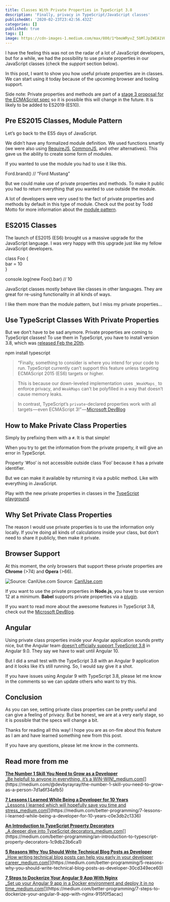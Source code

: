 ```yaml
---
title: Classes With Private Properties in TypeScript 3.8
description: 'Finally, privacy in TypeScript/JavaScript classes'
publishedAt: '2020-02-23T23:42:56.432Z'
categories: []
published: true
tags: []
image: https://cdn-images-1.medium.com/max/800/1*bmoWRyvZ_5bMlJpIWEA1VQ.jpeg
---
```


I have the feeling this was not on the radar of a lot of JavaScript developers, but for a while, we had the possibility to use private properties in our JavaScript classes (check the _support_ section below).

In this post, I want to show you how useful private properties are in classes. We can start using it today because of the upcoming browser and tooling support.

Side note: Private properties and methods are part of a [stage 3 proposal for the ECMAScript spec](https://github.com/tc39/proposal-class-properties/#private-properties) so it is possible this will change in the future. It is likely to be added to ES2019 (ES10).

## Pre ES2015 Classes, Module Pattern

Let’s go back to the ES5 days of JavaScript.

We didn’t have any formalized module definition. We used functions smartly (we were also using [RequireJS](https://requirejs.org/), [CommonJS](https://requirejs.org/docs/commonjs.html), and other alternatives). This gave us the ability to create some form of modules.

If you wanted to use the module you had to use it like this.

Ford.brand() // “Ford Mustang”

But we could make use of private properties and methods. To make it public you had to return everything that you wanted to use outside the module.

A lot of developers were very used to the fact of private properties and methods by default in this type of module. Check out the post by Todd Motto for more information about the [module pattern](https://ultimatecourses.com/blog/mastering-the-module-pattern).

## ES2015 Classes

The launch of ES2015 (ES6) brought us a massive upgrade for the JavaScript language. I was very happy with this upgrade just like my fellow JavaScript developers.

class Foo {  
  bar = 10  
}

console.log(new Foo().bar) // 10

JavaScript classes mostly behave like classes in other languages. They are great for re-using functionality in all kinds of ways.

I like them more than the module pattern, but I miss my private properties…

## Use TypeScript Classes With Private Properties

But we don’t have to be sad anymore. Private properties are coming to TypeScript classes! To use them in TypeScript, you have to install version 3.8, which was [released Feb the 20th](https://devblogs.microsoft.com/typescript/announcing-typescript-3-8/).

npm install typescript

> “Finally, something to consider is where you intend for your code to run. TypeScript currently can’t support this feature unless targeting ECMAScript 2015 (ES6) targets or higher.

> This is because our down-leveled implementation uses `_WeakMaps_` to enforce privacy, and `WeakMaps` can’t be polyfilled in a way that doesn’t cause memory leaks.

> In contrast, TypeScript’s `private`\-declared properties work with all targets — even ECMAScript 3!” — [Microsoft DevBlog](https://devblogs.microsoft.com/typescript/announcing-typescript-3-8-beta/)

## How to Make Private Class Properties

Simply by prefixing them with a `#`. It is that simple!

When you try to get the information from the private property, it will give an error in TypeScript.

Property ‘#foo’ is not accessible outside class ‘Foo’ because it has a private identifier.

But we can make it available by returning it via a public method. Like with everything in JavaScript.

Play with the new private properties in classes in the [TypeScript playground](https://www.typescriptlang.org/v2/en/play?ts=3.8.0-beta#code/MYGwhgzhAEBiD29oG8BQ0PQMQDNHQF5oAmABgG51MAjMAJ0OgEZTUqMBzAUwBcF4AFAEoU7TBjq8ArnQB20HgAsAlhAB0uRGIC+qXW2DxZEeCC5qQ8DgNlcA7nETC1tOiID075q0PHT5y2tbB35nbj4nIQ8vMlRfEzMLKxt7R0EhDTx4aOguOjp4OiA).

## Why Set Private Class Properties

The reason I would use private properties is to use the information only locally. If you’re doing all kinds of calculations inside your class, but don’t need to share it publicly, then make it private.

## Browser Support

At this moment, the only browsers that support these private properties are **Chrome** (>74) and **Opera** (>66).

![Source: [CanIUse.com](https://caniuse.com/#feat=mdn-javascript_classes_private_class_fields)](https://cdn-images-1.medium.com/max/1200/1*exT34-AZJ-BTLpMYYAnbHg.png)
Source: [CanIUse.com](https://caniuse.com/#feat=mdn-javascript_classes_private_class_fields)

If you want to use the private properties in **Node.js**, you have to use version 12 at a minimum. **Babel** supports private properties via a [plugin](https://babeljs.io/docs/en/babel-plugin-proposal-private-methods).

If you want to read more about the awesome features in TypeScript 3.8, check out the [Microsoft DevBlog](https://devblogs.microsoft.com/typescript/announcing-typescript-3-8/).

## Angular

Using private class properties inside your Angular application sounds pretty nice, but the Angular team [doesn’t officially support TypeScript 3.8](https://github.com/angular/angular/issues/35204) in Angular 9.0. They say we have to wait until Angular 10.

But I did a small test with the TypeScript 3.8 with an Angular 9 application and it looks like it’s still running. So, I would say give it a shot.

If you have issues using Angular 9 with TypeScript 3.8, please let me know in the comments so we can update others who want to try this.

## Conclusion

As you can see, setting private class properties can be pretty useful and can give a feeling of privacy. But be honest, we are at a very early stage, so it is possible that the specs will change a bit.

Thanks for reading all this way! I hope you are as on-fire about this feature as I am and have learned something new from this post.

If you have any questions, please let me know in the comments.

## Read more from me

[**The Number 1 Skill You Need to Grow as a Developer**  
_Be helpfull to anyone in everything, it’s a WIN-WIN!_medium.com](https://medium.com/@devbyrayray/the-number-1-skill-you-need-to-grow-as-a-person-7d1a6f34afb5 "https://medium.com/@devbyrayray/the-number-1-skill-you-need-to-grow-as-a-person-7d1a6f34afb5")[](https://medium.com/@devbyrayray/the-number-1-skill-you-need-to-grow-as-a-person-7d1a6f34afb5)

[**7 Lessons I Learned While Being a Developer for 10 Years**  
_Lessons I learned which will hopefully save you time and stress_medium.com](https://medium.com/better-programming/7-lessons-i-learned-while-being-a-developer-for-10-years-c0e3db2c1336 "https://medium.com/better-programming/7-lessons-i-learned-while-being-a-developer-for-10-years-c0e3db2c1336")[](https://medium.com/better-programming/7-lessons-i-learned-while-being-a-developer-for-10-years-c0e3db2c1336)

[**An Introduction to TypeScript Property Decorators**  
_A deeper dive into TypeScript decorators_medium.com](https://medium.com/better-programming/an-introduction-to-typescript-property-decorators-1c9db23b6ca1 "https://medium.com/better-programming/an-introduction-to-typescript-property-decorators-1c9db23b6ca1")[](https://medium.com/better-programming/an-introduction-to-typescript-property-decorators-1c9db23b6ca1)

[**5 Reasons Why You Should Write Technical Blog Posts as Developer**  
_How writing technical blog posts can help you early in your developer career_medium.com](https://medium.com/better-programming/5-reasons-why-you-should-write-technical-blog-posts-as-developer-30cd349ece60 "https://medium.com/better-programming/5-reasons-why-you-should-write-technical-blog-posts-as-developer-30cd349ece60")[](https://medium.com/better-programming/5-reasons-why-you-should-write-technical-blog-posts-as-developer-30cd349ece60)

[**7 Steps to Dockerize Your Angular 9 App With Nginx**  
_Set up your Angular 9 app in a Docker environment and deploy it in no time_medium.com](https://medium.com/better-programming/7-steps-to-dockerize-your-angular-9-app-with-nginx-915f0f5acac "https://medium.com/better-programming/7-steps-to-dockerize-your-angular-9-app-with-nginx-915f0f5acac")[](https://medium.com/better-programming/7-steps-to-dockerize-your-angular-9-app-with-nginx-915f0f5acac)